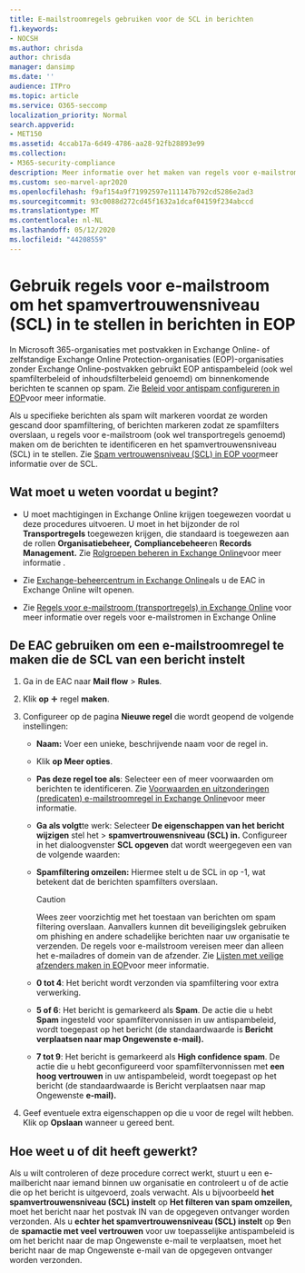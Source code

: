 ```yaml
---
title: E-mailstroomregels gebruiken voor de SCL in berichten
f1.keywords:
- NOCSH
ms.author: chrisda
author: chrisda
manager: dansimp
ms.date: ''
audience: ITPro
ms.topic: article
ms.service: O365-seccomp
localization_priority: Normal
search.appverid:
- MET150
ms.assetid: 4ccab17a-6d49-4786-aa28-92fb28893e99
ms.collection:
- M365-security-compliance
description: Meer informatie over het maken van regels voor e-mailstromen (transportregels) om berichten te identificeren en het spamvertrouwensniveau (SCL) van berichten in Exchange Online Protection in te stellen.
ms.custom: seo-marvel-apr2020
ms.openlocfilehash: f9af154a9f71992597e111147b792cd5286e2ad3
ms.sourcegitcommit: 93c0088d272cd45f1632a1dcaf04159f234abccd
ms.translationtype: MT
ms.contentlocale: nl-NL
ms.lasthandoff: 05/12/2020
ms.locfileid: "44208559"
---
```

# <a name="use-mail-flow-rules-to-set-the-spam-confidence-level-scl-in-messages-in-eop"></a>Gebruik regels voor e-mailstroom om het spamvertrouwensniveau (SCL) in te stellen in berichten in EOP

In Microsoft 365-organisaties met postvakken in Exchange Online- of zelfstandige Exchange Online Protection-organisaties (EOP)-organisaties zonder Exchange Online-postvakken gebruikt EOP antispambeleid (ook wel spamfilterbeleid of inhoudsfilterbeleid genoemd) om binnenkomende berichten te scannen op spam. Zie [Beleid voor antispam configureren in EOP](configure-your-spam-filter-policies.md)voor meer informatie.

Als u specifieke berichten als spam wilt markeren voordat ze worden gescand door spamfiltering, of berichten markeren zodat ze spamfilters overslaan, u regels voor e-mailstroom (ook wel transportregels genoemd) maken om de berichten te identificeren en het spamvertrouwensniveau (SCL) in te stellen. Zie [Spam vertrouwensniveau (SCL) in EOP voor](spam-confidence-levels.md)meer informatie over de SCL.

## <a name="what-do-you-need-to-know-before-you-begin"></a>Wat moet u weten voordat u begint?

- U moet machtigingen in Exchange Online krijgen toegewezen voordat u deze procedures uitvoeren. U moet in het bijzonder de rol **Transportregels** toegewezen krijgen, die standaard is toegewezen aan de rollen **Organisatiebeheer,** **Compliancebeheer**en **Records Management.** Zie [Rolgroepen beheren in Exchange Online](https://docs.microsoft.com/Exchange/permissions-exo/role-groups)voor meer informatie .

- Zie [Exchange-beheercentrum in Exchange Online](https://docs.microsoft.com/Exchange/exchange-admin-center)als u de EAC in Exchange Online wilt openen.

- Zie [Regels voor e-mailstroom (transportregels) in Exchange Online](https://docs.microsoft.com/Exchange/security-and-compliance/mail-flow-rules/mail-flow-rules) voor meer informatie over regels voor e-mailstromen in Exchange Online

## <a name="use-the-eac-to-create-a-mail-flow-rule-that-sets-the-scl-of-a-message"></a>De EAC gebruiken om een e-mailstroomregel te maken die de SCL van een bericht instelt

1. Ga in de EAC naar **Mail flow** \> **Rules**.

2. Klik **op** ![ Pictogram Toevoegen toevoegen en selecteer vervolgens Een nieuwe ](../../media/ITPro-EAC-AddIcon.png) regel **maken**.

3. Configureer op de pagina **Nieuwe regel** die wordt geopend de volgende instellingen:

   - **Naam:** Voer een unieke, beschrijvende naam voor de regel in.

   - Klik **op Meer opties**.

   - **Pas deze regel toe als**: Selecteer een of meer voorwaarden om berichten te identificeren. Zie [Voorwaarden en uitzonderingen (predicaten) e-mailstroomregel in Exchange Online](https://docs.microsoft.com/Exchange/security-and-compliance/mail-flow-rules/conditions-and-exceptions)voor meer informatie.

   - **Ga als volgt**te werk: Selecteer **De eigenschappen van het bericht wijzigen** stel het \> **spamvertrouwensniveau (SCL) in.** Configureer in het dialoogvenster **SCL opgeven** dat wordt weergegeven een van de volgende waarden:

   - **Spamfiltering omzeilen:** Hiermee stelt u de SCL in op -1, wat betekent dat de berichten spamfilters overslaan.

     > [!CAUTION]
     > Wees zeer voorzichtig met het toestaan van berichten om spam filtering overslaan. Aanvallers kunnen dit beveiligingslek gebruiken om phishing en andere schadelijke berichten naar uw organisatie te verzenden. De regels voor e-mailstroom vereisen meer dan alleen het e-mailadres of domein van de afzender. Zie [Lijsten met veilige afzenders maken in EOP](create-safe-sender-lists-in-office-365.md)voor meer informatie.

   - **0 tot 4**: Het bericht wordt verzonden via spamfiltering voor extra verwerking.

   - **5 of 6**: Het bericht is gemarkeerd als **Spam**. De actie die u hebt **Spam** ingesteld voor spamfiltervonnissen in uw antispambeleid, wordt toegepast op het bericht (de standaardwaarde is **Bericht verplaatsen naar map Ongewenste e-mail).**

   - **7 tot 9**: Het bericht is gemarkeerd als **High confidence spam**. De actie die u hebt geconfigureerd voor spamfiltervonnissen met **een hoog vertrouwen** in uw antispambeleid, wordt toegepast op het bericht (de standaardwaarde is Bericht verplaatsen naar map Ongewenste **e-mail).**

4. Geef eventuele extra eigenschappen op die u voor de regel wilt hebben. Klik op **Opslaan** wanneer u gereed bent.

## <a name="how-do-you-know-this-worked"></a>Hoe weet u of dit heeft gewerkt?

Als u wilt controleren of deze procedure correct werkt, stuurt u een e-mailbericht naar iemand binnen uw organisatie en controleert u of de actie die op het bericht is uitgevoerd, zoals verwacht. Als u bijvoorbeeld **het spamvertrouwensniveau (SCL) instelt** op **Het filteren van spam omzeilen,** moet het bericht naar het postvak IN van de opgegeven ontvanger worden verzonden. Als u **echter het spamvertrouwensniveau (SCL) instelt** op **9**en de **spamactie met veel vertrouwen** voor uw toepasselijke antispambeleid is om het bericht naar de map Ongewenste e-mail te verplaatsen, moet het bericht naar de map Ongewenste e-mail van de opgegeven ontvanger worden verzonden.
